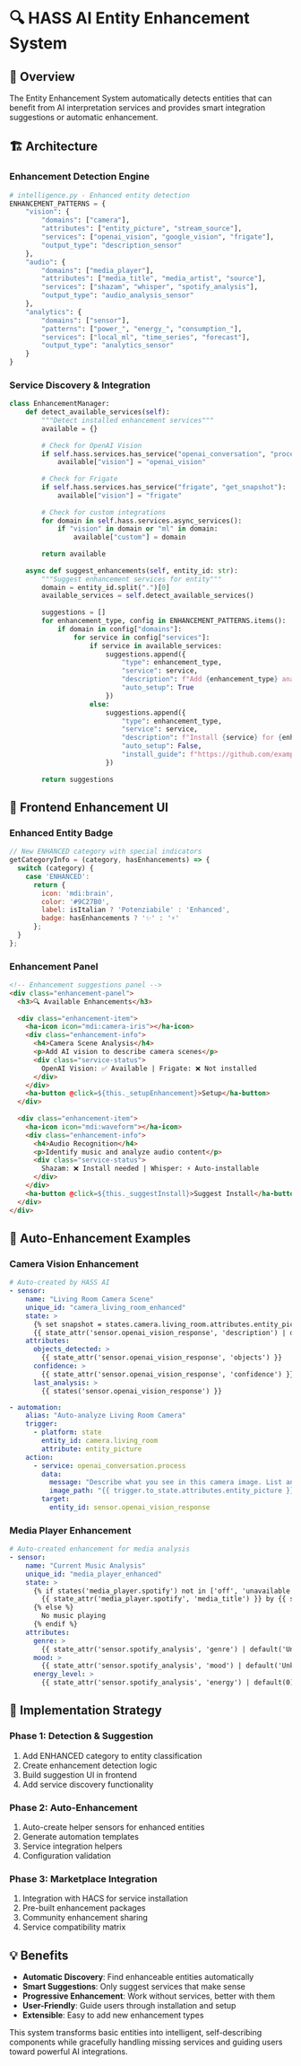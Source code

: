# 🔍 HASS AI Entity Enhancement System

## 🎯 Overview

The Entity Enhancement System automatically detects entities that can benefit from AI interpretation services and provides smart integration suggestions or automatic enhancement.

## 🏗️ Architecture

### **Enhancement Detection Engine**
```python
# intelligence.py - Enhanced entity detection
ENHANCEMENT_PATTERNS = {
    "vision": {
        "domains": ["camera"],
        "attributes": ["entity_picture", "stream_source"],
        "services": ["openai_vision", "google_vision", "frigate"],
        "output_type": "description_sensor"
    },
    "audio": {
        "domains": ["media_player"],
        "attributes": ["media_title", "media_artist", "source"],
        "services": ["shazam", "whisper", "spotify_analysis"],
        "output_type": "audio_analysis_sensor"
    },
    "analytics": {
        "domains": ["sensor"],
        "patterns": ["power_", "energy_", "consumption_"],
        "services": ["local_ml", "time_series", "forecast"],
        "output_type": "analytics_sensor"
    }
}
```

### **Service Discovery & Integration**
```python
class EnhancementManager:
    def detect_available_services(self):
        """Detect installed enhancement services"""
        available = {}
        
        # Check for OpenAI Vision
        if self.hass.services.has_service("openai_conversation", "process"):
            available["vision"] = "openai_vision"
            
        # Check for Frigate
        if self.hass.services.has_service("frigate", "get_snapshot"):
            available["vision"] = "frigate"
            
        # Check for custom integrations
        for domain in self.hass.services.async_services():
            if "vision" in domain or "ml" in domain:
                available["custom"] = domain
                
        return available
    
    async def suggest_enhancements(self, entity_id: str):
        """Suggest enhancement services for entity"""
        domain = entity_id.split(".")[0]
        available_services = self.detect_available_services()
        
        suggestions = []
        for enhancement_type, config in ENHANCEMENT_PATTERNS.items():
            if domain in config["domains"]:
                for service in config["services"]:
                    if service in available_services:
                        suggestions.append({
                            "type": enhancement_type,
                            "service": service,
                            "description": f"Add {enhancement_type} analysis for {entity_id}",
                            "auto_setup": True
                        })
                    else:
                        suggestions.append({
                            "type": enhancement_type,  
                            "service": service,
                            "description": f"Install {service} for {enhancement_type} analysis",
                            "auto_setup": False,
                            "install_guide": f"https://github.com/example/{service}"
                        })
        
        return suggestions
```

## 🎨 Frontend Enhancement UI

### **Enhanced Entity Badge**
```javascript
// New ENHANCED category with special indicators
getCategoryInfo = (category, hasEnhancements) => {
  switch (category) {
    case 'ENHANCED':
      return { 
        icon: 'mdi:brain', 
        color: '#9C27B0', 
        label: isItalian ? 'Potenziabile' : 'Enhanced',
        badge: hasEnhancements ? '✨' : '⚡'
      };
  }
};
```

### **Enhancement Panel**
```html
<!-- Enhancement suggestions panel -->
<div class="enhancement-panel">
  <h3>🔍 Available Enhancements</h3>
  
  <div class="enhancement-item">
    <ha-icon icon="mdi:camera-iris"></ha-icon>
    <div class="enhancement-info">
      <h4>Camera Scene Analysis</h4>
      <p>Add AI vision to describe camera scenes</p>
      <div class="service-status">
        OpenAI Vision: ✅ Available | Frigate: ❌ Not installed
      </div>
    </div>
    <ha-button @click=${this._setupEnhancement}>Setup</ha-button>
  </div>
  
  <div class="enhancement-item">
    <ha-icon icon="mdi:waveform"></ha-icon>
    <div class="enhancement-info">
      <h4>Audio Recognition</h4>
      <p>Identify music and analyze audio content</p>
      <div class="service-status">
        Shazam: ❌ Install needed | Whisper: ⚡ Auto-installable
      </div>
    </div>
    <ha-button @click=${this._suggestInstall}>Suggest Install</ha-button>
  </div>
</div>
```

## 🚀 Auto-Enhancement Examples

### **Camera Vision Enhancement**
```yaml
# Auto-created by HASS AI
- sensor:
    name: "Living Room Camera Scene"
    unique_id: "camera_living_room_enhanced"
    state: >
      {% set snapshot = states.camera.living_room.attributes.entity_picture %}
      {{ state_attr('sensor.openai_vision_response', 'description') | default('No analysis yet') }}
    attributes:
      objects_detected: >
        {{ state_attr('sensor.openai_vision_response', 'objects') }}
      confidence: >
        {{ state_attr('sensor.openai_vision_response', 'confidence') }}
      last_analysis: >
        {{ states('sensor.openai_vision_response') }}

- automation:
    alias: "Auto-analyze Living Room Camera"
    trigger:
      - platform: state
        entity_id: camera.living_room
        attribute: entity_picture
    action:
      - service: openai_conversation.process
        data:
          message: "Describe what you see in this camera image. List any objects, people, or activities."
          image_path: "{{ trigger.to_state.attributes.entity_picture }}"
        target:
          entity_id: sensor.openai_vision_response
```

### **Media Player Enhancement**
```yaml
# Auto-created enhancement for media analysis
- sensor:
    name: "Current Music Analysis"
    unique_id: "media_player_enhanced"
    state: >
      {% if states('media_player.spotify') not in ['off', 'unavailable'] %}
        {{ state_attr('media_player.spotify', 'media_title') }} by {{ state_attr('media_player.spotify', 'media_artist') }}
      {% else %}
        No music playing
      {% endif %}
    attributes:
      genre: >
        {{ state_attr('sensor.spotify_analysis', 'genre') | default('Unknown') }}
      mood: >
        {{ state_attr('sensor.spotify_analysis', 'mood') | default('Unknown') }}
      energy_level: >
        {{ state_attr('sensor.spotify_analysis', 'energy') | default(0) }}
```

## 🔧 Implementation Strategy

### **Phase 1: Detection & Suggestion**
1. Add ENHANCED category to entity classification
2. Create enhancement detection logic
3. Build suggestion UI in frontend
4. Add service discovery functionality

### **Phase 2: Auto-Enhancement**
1. Auto-create helper sensors for enhanced entities
2. Generate automation templates
3. Service integration helpers
4. Configuration validation

### **Phase 3: Marketplace Integration**
1. Integration with HACS for service installation
2. Pre-built enhancement packages
3. Community enhancement sharing
4. Service compatibility matrix

## 💡 Benefits

- **Automatic Discovery**: Find enhanceable entities automatically
- **Smart Suggestions**: Only suggest services that make sense
- **Progressive Enhancement**: Work without services, better with them
- **User-Friendly**: Guide users through installation and setup
- **Extensible**: Easy to add new enhancement types

This system transforms basic entities into intelligent, self-describing components while gracefully handling missing services and guiding users toward powerful AI integrations.
